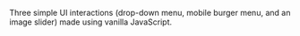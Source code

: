Three simple UI interactions (drop-down menu, mobile burger menu, and an image slider) made using vanilla JavaScript.